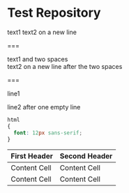 Test Repository
===============

text1
text2 on a new line

===

text1 and two spaces  
text2 on a new line after the two spaces

===

line1

line2 after one empty line

```css
html
{
  font: 12px sans-serif;
}
```

| First Header  | Second Header |
| ------------- | ------------- |
| Content Cell  | Content Cell  |
| Content Cell  | Content Cell  |
